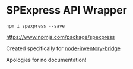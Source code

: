# SPExpress API Wrapper

```
npm i spexpress --save
```

https://www.npmjs.com/package/spexpress


Created specifically for [node-inventory-bridge](https://github.com/reggi/node-inventory-bridge)

Apologies for no documentation!
